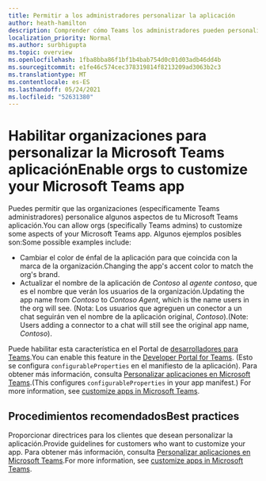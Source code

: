 ```yaml
---
title: Permitir a los administradores personalizar la aplicación
author: heath-hamilton
description: Comprender cómo Teams los administradores pueden personalizar la aplicación para su organización.
localization_priority: Normal
ms.author: surbhigupta
ms.topic: overview
ms.openlocfilehash: 1fba8bba86f1bf1b4bab754d0c01d03adb46dd4b
ms.sourcegitcommit: e1fe46c574cec378319814f8213209ad3063b2c3
ms.translationtype: MT
ms.contentlocale: es-ES
ms.lasthandoff: 05/24/2021
ms.locfileid: "52631380"
---
```

# <a name="enable-orgs-to-customize-your-microsoft-teams-app"></a><span data-ttu-id="5bbbb-103">Habilitar organizaciones para personalizar la Microsoft Teams aplicación</span><span class="sxs-lookup"><span data-stu-id="5bbbb-103">Enable orgs to customize your Microsoft Teams app</span></span>

<span data-ttu-id="5bbbb-104">Puedes permitir que las organizaciones (específicamente Teams administradores) personalice algunos aspectos de tu Microsoft Teams aplicación.</span><span class="sxs-lookup"><span data-stu-id="5bbbb-104">You can allow orgs (specifically Teams admins) to customize some aspects of your Microsoft Teams app.</span></span> <span data-ttu-id="5bbbb-105">Algunos ejemplos posibles son:</span><span class="sxs-lookup"><span data-stu-id="5bbbb-105">Some possible examples include:</span></span>

* <span data-ttu-id="5bbbb-106">Cambiar el color de énfal de la aplicación para que coincida con la marca de la organización.</span><span class="sxs-lookup"><span data-stu-id="5bbbb-106">Changing the app's accent color to match the org's brand.</span></span>
* <span data-ttu-id="5bbbb-107">Actualizar el nombre de la aplicación de *Contoso* al *agente contoso*, que es el nombre que verán los usuarios de la organización.</span><span class="sxs-lookup"><span data-stu-id="5bbbb-107">Updating the app name from *Contoso* to *Contoso Agent*, which is the name users in the org will see.</span></span> <span data-ttu-id="5bbbb-108">(Nota: Los usuarios que agreguen un conector a un chat seguirán ven el nombre de la aplicación original, *Contoso*).</span><span class="sxs-lookup"><span data-stu-id="5bbbb-108">(Note: Users adding a connector to a chat will still see the original app name, *Contoso*).</span></span>

<span data-ttu-id="5bbbb-109">Puede habilitar esta característica en el Portal de [desarrolladores para Teams](https://dev.teams.microsoft.com/home).</span><span class="sxs-lookup"><span data-stu-id="5bbbb-109">You can enable this feature in the [Developer Portal for Teams](https://dev.teams.microsoft.com/home).</span></span> <span data-ttu-id="5bbbb-110">(Esto se configura `configurableProperties` en el manifiesto de la aplicación). Para obtener más información, consulta [Personalizar aplicaciones en Microsoft Teams](/MicrosoftTeams/customize-apps).</span><span class="sxs-lookup"><span data-stu-id="5bbbb-110">(This configures `configurableProperties` in your app manifest.) For more information, see [customize apps in Microsoft Teams](/MicrosoftTeams/customize-apps).</span></span>

## <a name="best-practices"></a><span data-ttu-id="5bbbb-111">Procedimientos recomendados</span><span class="sxs-lookup"><span data-stu-id="5bbbb-111">Best practices</span></span>

<span data-ttu-id="5bbbb-112">Proporcionar directrices para los clientes que desean personalizar la aplicación.</span><span class="sxs-lookup"><span data-stu-id="5bbbb-112">Provide guidelines for customers who want to customize your app.</span></span> <span data-ttu-id="5bbbb-113">Para obtener más información, consulta [Personalizar aplicaciones en Microsoft Teams](/MicrosoftTeams/customize-apps).</span><span class="sxs-lookup"><span data-stu-id="5bbbb-113">For more information, see [customize apps in Microsoft Teams](/MicrosoftTeams/customize-apps).</span></span>
